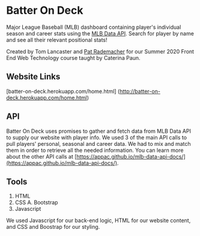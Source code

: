 # Batter On Deck
Major League Baseball (MLB) dashboard containing player's individual season and career stats using the [MLB Data API](https://appac.github.io/mlb-data-api-docs/). Search for player by name and see all their relevant positional stats!

Created by Tom Lancaster and [Pat Rademacher](https://github.com/PatRademacher) for our Summer 2020 Front End Web Technology course taught by Caterina Paun.

## Website Links
[batter-on-deck.herokuapp.com/home.html] (http://batter-on-deck.herokuapp.com/home.html)

## API
Batter On Deck uses promises to gather and fetch data from MLB Data API to supply our website with player info. We used 3 of the main API calls to pull players' personal, seasonal and career data. We had to mix and match them in order to retrieve all the needed information. You can learn more about the other API calls at [https://appac.github.io/mlb-data-api-docs/](https://appac.github.io/mlb-data-api-docs/).

## Tools
1. HTML
2. CSS
    A. Bootstrap
3. Javascript

We used Javascript for our back-end logic, HTML for our website content, and CSS and Boostrap for our styling.




